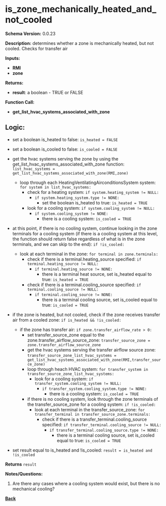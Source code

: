 # is_zone_mechanically_heated_and_not_cooled
**Schema Version:** 0.0.23  

**Description:** determines whether a zone is mechanically heated, but not cooled.  Checks for transfer air

**Inputs:**
- **RMI**
- **zone**

**Returns:**  
- **result**: a boolean - TRUE or FALSE
 
**Function Call:**
- **get_list_hvac_systems_associated_with_zone**

## Logic:
- set a boolean is_heated to false: `is_heated = FALSE`
- set a boolean is_cooled to false: `is_cooled = FALSE`
- get the hvac systems serving the zone by using the get_list_hvac_systems_associated_with_zone function: `list_hvac_systems = get_list_hvac_systems_associated_with_zone(RMI,zone)`
	- loop through each HeatingVentilatingAirconditionsSystem system: `for system in list_hvac_systems:`
		- check for a heating system: `if system.heating_system != NULL:`
			- `if system.heating_system.type != NONE:`
				- set the boolean is_heated to true: `is_heated = TRUE`
		- look for a cooling system: `if system.cooling_system != NULL:`
			- `if system.cooling_system != NONE:`
				- there is a cooling system: `is_cooled = TRUE`
- at this point, if there is no cooling system, continue looking in the zone terminals for a cooling system (if there is a cooling system at this level, the function should return false regardless of what is in the zone terminals, and we can skip to the end): `if !is_cooled:`
	- look at each terminal in the zone: `for terminal in zone.terminals:`
		- check if there is a terminal.heating_source specified: `if terminal.heating_source != NULL:`
			- `if terminal.heating_source != NONE:`
				- there is a terminal heat source, set is_heated equal to true: `is_heated = TRUE`
		- check if there is a terminal.cooling_source specified: `if terminal.cooling_source != NULL:`
			-  `if terminal.cooling_source != NONE:`
				- there is a terminal cooling source, set is_cooled equal to true: `is_cooled = TRUE`
- if the zone is heated, but not cooled, check if the zone receives transfer air from a cooled zone: `if is_heated && !is_cooled:`
	- if the zone has transfer air: `if zone.transfer_airflow_rate > 0:`
		- set transfer_source_zone equal to the zone.transfer_airflow_source_zone: `transfer_source_zone = zone.transfer_airflow_source_zone`
		- get the hvac systems serving the transfer airflow source zone: `transfer_source_zone_list_hvac_systems = get_list_hvac_systems_associated_with_zone(RMI,transfer_source_zone)`
		- loop through heach HVAC system: `for transfer_system in transfer_source_zone_list_hvac_systems:`
			- look for a cooling system: `if transfer_system.cooling_system != NULL:`
				- `if transfer_system.cooling_system.type != NONE:`
					- there is a cooling system: `is_cooled = TRUE`
		- if there is no cooling system, look through the zone terminals of the transfer_source_zone for a cooling system: `if !is_cooled:`
			- look at each terminal in the transfer_source_zone: `for transfer_terminal in transfer_source_zone.terminals:`
				- check if there is a transfer_terminal.cooling_source specified: `if transfer_terminal.cooling_source != NULL:`
					-  `if transfer_terminal.cooling_source.type != NONE:`
						- there is a terminal cooling source, set is_cooled equal to true: `is_cooled = TRUE`


- set result equal to is_heated and !is_cooled: `result = is_heated and !is_cooled`

**Returns** `result`


**Notes/Questions:**  
1.  Are there any cases where a cooling system would exist, but there is no mechanical cooling?

**[Back](../_toc.md)**
